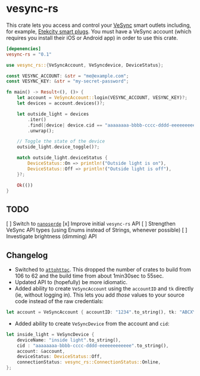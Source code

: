 # vesync-rs
This crate lets you access and control your [VeSync](https://www.vesync.com/) smart outlets including, for example, [Etekcity smart plugs](https://smile.amazon.com/gp/product/B074GVPYPY/). You must have a VeSync account (which requires you install their iOS or Android app) in order to use this crate.

```toml
[depenencies]
vesync-rs = "0.1"
```

```rust
use vesync_rs::{VeSyncAccount, VeSyncdevice, DeviceStatus};

const VESYNC_ACCOUNT: &str = "me@example.com";
const VESYNC_KEY: &str = "my-secret-password";

fn main() -> Result<(), ()> {
    let account = VeSyncAccount::login(VESYNC_ACCOUNT, VESYNC_KEY)?;
    let devices = account.devices()?;

    let outside_light = devices
        .iter()
        .find(|device| device.cid == "aaaaaaaa-bbbb-cccc-dddd-eeeeeeeeeeee")
        .unwrap();

    // Toggle the state of the device
    outside_light.device_toggle()?;

    match outside_light.deviceStatus {
        DeviceStatus::On => println!("Outside light is on"),
        DeviceStatus::Off => println!("Outside light is off"),
    }?;

    Ok(())
}
```

## TODO
[ ] Switch to [`nanoserde`](https://docs.rs/nanoserde/0.1.2/nanoserde/)
[x] Improve initial `vesync-rs` API
[ ] Strengthen VeSync API types (using Enums instead of Strings, whenever possible)
[ ] Investigate brightness (dimming) API

## Changelog
* Switched to [`attohttpc`](https://github.com/sbstp/attohttpc). This dropped the number of crates to build from 106 to 62 and the build time from about 1min30sec to 55sec.
* Updated API to (hopefully) be more idiomatic.
* Added ability to create `VeSyncAccount` using the `accountID` and `tk` directly (ie, without logging in). This lets you add _those_ values to your source code instead of the raw credentials:

```rust
let account = VeSyncAccount { accountID: "1234".to_string(), tk: "ABCXYZ==".to_string() };
```

* Added ability to create `VeSyncDevice` from the account and `cid`:

```rust
let inside_light = VeSyncDevice {
    deviceName: "inside light".to_string(),
    cid : "aaaaaaaa-bbbb-cccc-dddd-eeeeeeeeeeee".to_string(),
    account: &account,
    deviceStatus: DeviceStatus::Off,
    connectionStatus: vesync_rs::ConnectionStatus::Online,
};
```